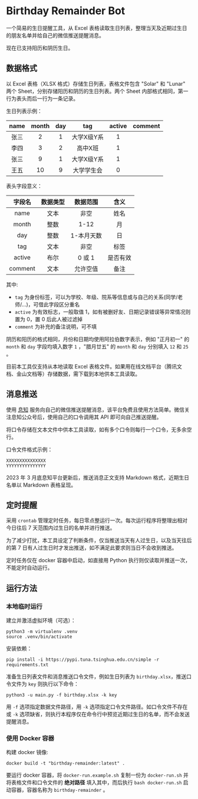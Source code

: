 # Birthday Remainder Bot

一个简易的生日提醒工具，从 Excel 表格读取生日列表，整理当天及近期过生日的朋友名单并给自己的微信推送提醒消息。

现在已支持阳历和阴历生日。

## 数据格式

以 Excel 表格（XLSX 格式）存储生日列表，表格文件包含 "Solar" 和 "Lunar" 两个 Sheet，分别存储阳历和阴历的生日列表。两个 Sheet 内部格式相同，第一行为表头而后一行为一条记录。

生日列表示例：

| name | month | day | tag | active | comment |
| :---: | :---: | :---: | :---: | :---: | :---: |
| 张三 | 2 | 1 | 大学X级Y系 | 1 | |
| 李四 | 3 | 2 | 高中X班 | 1 | |
| 张三 | 9 | 1 | 大学X级Y系 | 1 | |
| 王五 | 10 | 9 | 大学学生会 | 0 | |

表头字段意义：

| 字段名 | 数据类型 | 数据范围 | 含义 |
| :---: | :---: | :---: | :---: |
| name | 文本 | 非空 | 姓名 |
| month | 整数 | 1\-12 | 月 |
| day | 整数 | 1\-本月天数 | 日 |
| tag | 文本 | 非空 | 标签 |
| active | 布尔 | 0 或 1 | 是否有效 |
| comment | 文本 | 允许空值 | 备注 |

其中:

- `tag` 为身份标签，可以为学校、年级、院系等信息或与自己的关系(同学/老师/...)，可借此字段区分重名
- `active` 为有效标志，一般取值 1，如有被删好友、日期记录错误等异常情况则置为 0，置 0 后此人被过滤掉
- `comment` 为补充的备注说明，可不填

阴历和阳历的格式相同，月份和日期均使用阿拉伯数字表示，例如 "正月初一" 的 `month` 和 `day` 字段均填入数字 `1` ，"腊月廿五" 的 `month` 和 `day` 分别填入 `12` 和 `25` 。

目前本工具仅支持从本地读取 Excel 表格文件。如果用在线文档平台（腾讯文档、金山文档等）存储数据，需下载到本地供本工具读取。

## 消息推送

使用 [息知](https://xz.qqoq.net) 服务向自己的微信推送提醒消息，该平台免费且使用方法简单。微信关注息知公众号后，使用自己的口令调用其 API 即可向自己推送提醒。

将口令存储在文本文件中供本工具读取，如有多个口令则每行一个口令，无多余空行。

口令文件格式示例：

```
XXXXXXXXXXXXXXX
YYYYYYYYYYYYYYY
```

2023 年 3 月底息知平台更新后，推送消息正文支持 Markdown 格式，近期生日名单以 Markdown 表格呈现。

## 定时提醒

采用 `crontab` 管理定时任务，每日零点整运行一次。每次运行程序将整理出相对今日往后 7 天范围内过生日的名单并进行推送。

为了减少打扰，本工具设定了判断条件，仅当推送当天有人过生日，以及当天往后的第 7 日有人过生日时才发出推送，如不满足此要求则当日不会收到推送。

定时任务仅在 docker 容器中启动，如直接用 Python 执行则仅读取并推送一次，不能定时自动运行。

## 运行方法

### 本地临时运行

建立并激活虚拟环境（可选）：

```shell
python3 -m virtualenv .venv
source .venv/bin/activate
```

安装依赖：

```shell
pip install -i https://pypi.tuna.tsinghua.edu.cn/simple -r requirements.txt
```

准备生日列表文件和消息推送口令文件，例如生日列表为 `birthday.xlsx`，推送口令文件为 `key` 则执行以下命令：

```shell
python3 -u main.py -f birthday.xlsx -k key
```

用 `-f` 选项指定数据文件路径，用 `-k` 选项指定口令文件路径。如口令文件不存在或 `-k` 选项缺省，则执行本程序仅在命令行中预览近期过生日的名单，而不会发送提醒消息。

### 使用 Docker 容器

构建 docker 镜像:

```shell
docker build -t "birthday-remainder:latest" .
```

要运行 docker 容器，将 `docker-run.example.sh` 复制一份为 `docker-run.sh` 并将表格文件和口令文件的 **绝对路径** 填入其中，而后执行 `bash docker-run.sh` 启动容器，容器名称为 `birthday-remainder` 。

